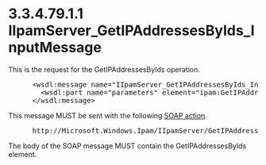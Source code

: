 <html dir="LTR" xmlns:mshelp="http://msdn.microsoft.com/mshelp" xmlns:ddue="http://ddue.schemas.microsoft.com/authoring/2003/5" xmlns:xlink="http://www.w3.org/1999/xlink" xmlns:tool="http://www.microsoft.com/tooltip">
 <body>
 <div id="header">
 <h1 class="heading">3.3.4.79.1.1 IIpamServer_GetIPAddressesByIds_InputMessage</h1>
 </div>
 <div id="mainSection">
 <div id="mainBody">
 <div id="allHistory" class="saveHistory"></div>
 <div id="sectionSection0" class="section" name="collapseableSection">
 

<p>This is the request for the GetIPAddressesByIds operation.</p>

<dl>
<dd>
<div><pre> &lt;wsdl:message name=&quot;IIpamServer_GetIPAddressesByIds_InputMessage&quot;&gt;
   &lt;wsdl:part name=&quot;parameters&quot; element=&quot;ipam:GetIPAddressesByIds&quot; /&gt;
 &lt;/wsdl:message&gt;
</pre></div>
</dd></dl>

<p>This message MUST be sent with the following <a href="21b4a631-8f28-420f-822f-c5f879d5046e.md#gt_c1358651-96c1-4ce0-8e1f-b0b7a94145e3">SOAP action</a>.</p>

<dl>
<dd>
<div><pre> http://Microsoft.Windows.Ipam/IIpamServer/GetIPAddressesByIds
</pre></div>
</dd></dl>

<p>The body of the SOAP message MUST contain the
GetIPAddressesByIds element.</p>


 </div>
 </div>
 </div>
 </body>
</html>